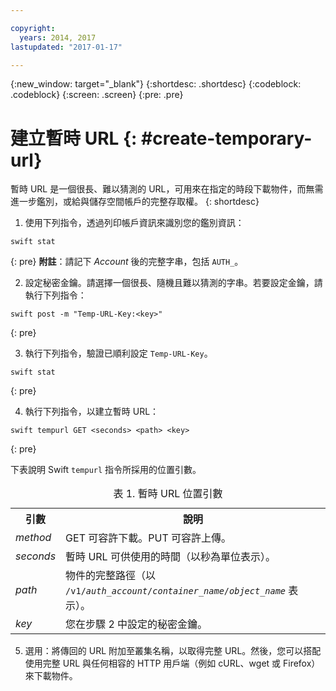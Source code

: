 ```yaml
---

copyright:
  years: 2014, 2017
lastupdated: "2017-01-17"

---
```


{:new_window: target="_blank"}
{:shortdesc: .shortdesc}
{:codeblock: .codeblock}
{:screen: .screen}
{:pre: .pre}


# 建立暫時 URL {: #create-temporary-url}

暫時 URL 是一個很長、難以猜測的 URL，可用來在指定的時段下載物件，而無需進一步鑑別，或給與儲存空間帳戶的完整存取權。
{: shortdesc}


1. 使用下列指令，透過列印帳戶資訊來識別您的鑑別資訊：

  ```
  swift stat
  ```
  {: pre}
  **附註**：請記下 *Account* 後的完整字串，包括 `AUTH_`。

2. 設定秘密金鑰。請選擇一個很長、隨機且難以猜測的字串。若要設定金鑰，請執行下列指令：

  ```
  swift post -m "Temp-URL-Key:<key>"
  ```
  {: pre}

3. 執行下列指令，驗證已順利設定 `Temp-URL-Key`。

  ```
  swift stat
  ```
  {: pre}

4. 執行下列指令，以建立暫時 URL：

  ```
  swift tempurl GET <seconds> <path> <key>
  ```
  {: pre}

  下表說明 Swift `tempurl` 指令所採用的位置引數。
  <table>
  <caption> 表 1. 暫時 URL 位置引數</caption>
    <tr>
      <th> 引數</th>
      <th> 說明</th>
    </tr>
    <tr>
      <td> <i> method </i> </td>
      <td> GET 可容許下載。PUT 可容許上傳。</td>
    </tr>
    <tr>
      <td> <i> seconds </i> </td>
      <td> 暫時 URL 可供使用的時間（以秒為單位表示）。</td>
    </tr>
    <tr>
      <td> <i> path </i> </td>
      <td> 物件的完整路徑（以 <code>/v1/<i>auth_account</i>/<i>container_name</i>/<i>object_name</i></code> 表示）。</td>
    </tr>
    <tr>
      <td> <i> key </i> </td>
      <td> 您在步驟 2 中設定的秘密金鑰。</td>
    </tr>
  </table>

5. 選用：將傳回的 URL 附加至叢集名稱，以取得完整 URL。然後，您可以搭配使用完整 URL 與任何相容的 HTTP 用戶端（例如 cURL、wget 或 Firefox）來下載物件。
